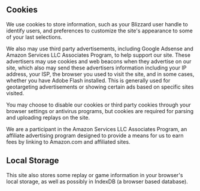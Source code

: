 ## Cookies

We use cookies to store information, such as your Blizzard user handle to identify users, and preferences to customize the site's appearance to some of your last selections.

We also may use third party advertisements, including Google Adsense and Amazon Services LLC Associates Program, to help support our site.  These advertisers may use cookies and web beacons when they advertise on our site, which also may send these advertisers information including your IP address, your ISP, the browser you used to visit the site, and in some cases, whether you have Adobe Flash installed.  This is generally used for geotargeting advertisements or showing certain ads based on specific sites visited.

You may choose to disable our cookies or third party cookies through your browser settings or antivirus programs, but cookies are required for parsing and uploading replays on the site.

We are a participant in the Amazon Services LLC Associates Program, an affiliate advertising program designed to provide a means for us to earn fees by linking to Amazon.com and affiliated sites.

## Local Storage

This site also stores some replay or game information in your browser's local storage, as well as possibly in IndexDB (a browser based database).
